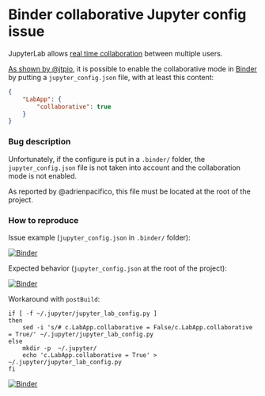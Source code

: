 Binder collaborative Jupyter config issue
=========================================

JupyterLab allows [real time collaboration](https://jupyterlab.readthedocs.io/en/stable/user/rtc.html) between multiple users.

[As shown by @jtpio](https://gist.github.com/jtpio/6ce26381703355e0ef1da4af742b7f72), it is possible to enable the collaborative mode in [Binder](https://mybinder.org/) by putting a `jupyter_config.json` file, with at least this content:

```json
{
    "LabApp": {
        "collaborative": true
    }
}
```

### Bug description

Unfortunately, if the configure is put in a `.binder/` folder, the `jupyter_config.json` file is not taken into account and the collaboration mode is not enabled.

As reported by @adrienpacifico, this file must be located at the root of the project.

### How to reproduce

Issue example (`jupyter_config.json` in `.binder/` folder):

[![Binder](https://mybinder.org/badge_logo.svg)](https://mybinder.org/v2/gh/seignovert/binder-collab-issue/main?labpath=test.ipynb)

Expected behavior (`jupyter_config.json` at the root of the project):

[![Binder](https://mybinder.org/badge_logo.svg)](https://mybinder.org/v2/gh/seignovert/binder-collab-issue/expected?labpath=test.ipynb)

Workaround with `postBuild`:
```
if [ -f ~/.jupyter/jupyter_lab_config.py ]
then
    sed -i 's/# c.LabApp.collaborative = False/c.LabApp.collaborative = True/' ~/.jupyter/jupyter_lab_config.py
else
    mkdir -p  ~/.jupyter/
    echo 'c.LabApp.collaborative = True' > ~/.jupyter/jupyter_lab_config.py
fi
```

[![Binder](https://mybinder.org/badge_logo.svg)](https://mybinder.org/v2/gh/seignovert/binder-collab-issue/postBuild?labpath=test.ipynb)

